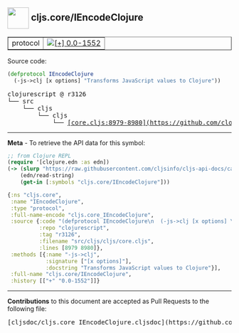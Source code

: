 ## <img width="48px" valign="middle" src="http://i.imgur.com/Hi20huC.png"> cljs.core/IEncodeClojure

 <table border="1">
<tr>

<td>protocol</td>
<td><a href="https://github.com/cljsinfo/cljs-api-docs/tree/0.0-1552"><img valign="middle" alt="[+] 0.0-1552" src="https://img.shields.io/badge/+-0.0--1552-lightgrey.svg"></a> </td>
</tr>
</table>






Source code:

```clj
(defprotocol IEncodeClojure
  (-js->clj [x options] "Transforms JavaScript values to Clojure"))
```

 <pre>
clojurescript @ r3126
└── src
    └── cljs
        └── cljs
            └── <ins>[core.cljs:8979-8980](https://github.com/clojure/clojurescript/blob/r3126/src/cljs/cljs/core.cljs#L8979-L8980)</ins>
</pre>


---

__Meta__ - To retrieve the API data for this symbol:

```clj
;; from Clojure REPL
(require '[clojure.edn :as edn])
(-> (slurp "https://raw.githubusercontent.com/cljsinfo/cljs-api-docs/catalog/cljs-api.edn")
    (edn/read-string)
    (get-in [:symbols "cljs.core/IEncodeClojure"]))
```

```clj
{:ns "cljs.core",
 :name "IEncodeClojure",
 :type "protocol",
 :full-name-encode "cljs.core_IEncodeClojure",
 :source {:code "(defprotocol IEncodeClojure\n  (-js->clj [x options] \"Transforms JavaScript values to Clojure\"))",
          :repo "clojurescript",
          :tag "r3126",
          :filename "src/cljs/cljs/core.cljs",
          :lines [8979 8980]},
 :methods [{:name "-js->clj",
            :signature ["[x options]"],
            :docstring "Transforms JavaScript values to Clojure"}],
 :full-name "cljs.core/IEncodeClojure",
 :history [["+" "0.0-1552"]]}

```

---

__Contributions__ to this document are accepted as Pull Requests to the following file:

 <pre>
[cljsdoc/cljs.core_IEncodeClojure.cljsdoc](https://github.com/cljsinfo/cljs-api-docs/blob/master/cljsdoc/cljs.core_IEncodeClojure.cljsdoc)
</pre>

